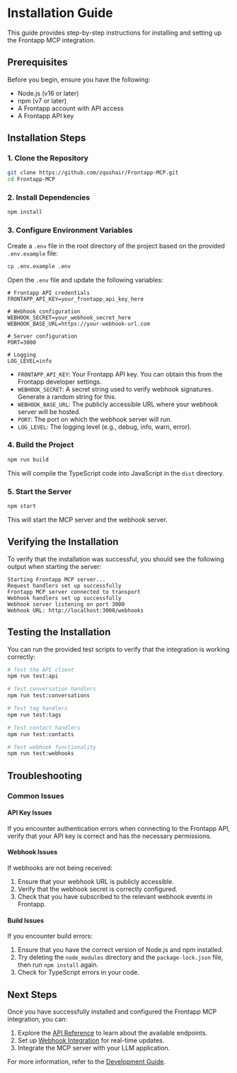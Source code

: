# Installation Guide

This guide provides step-by-step instructions for installing and setting up the Frontapp MCP integration.

## Prerequisites

Before you begin, ensure you have the following:

- Node.js (v16 or later)
- npm (v7 or later)
- A Frontapp account with API access
- A Frontapp API key

## Installation Steps

### 1. Clone the Repository

```bash
git clone https://github.com/zqushair/Frontapp-MCP.git
cd Frontapp-MCP
```

### 2. Install Dependencies

```bash
npm install
```

### 3. Configure Environment Variables

Create a `.env` file in the root directory of the project based on the provided `.env.example` file:

```bash
cp .env.example .env
```

Open the `.env` file and update the following variables:

```
# Frontapp API credentials
FRONTAPP_API_KEY=your_frontapp_api_key_here

# Webhook configuration
WEBHOOK_SECRET=your_webhook_secret_here
WEBHOOK_BASE_URL=https://your-webhook-url.com

# Server configuration
PORT=3000

# Logging
LOG_LEVEL=info
```

- `FRONTAPP_API_KEY`: Your Frontapp API key. You can obtain this from the Frontapp developer settings.
- `WEBHOOK_SECRET`: A secret string used to verify webhook signatures. Generate a random string for this.
- `WEBHOOK_BASE_URL`: The publicly accessible URL where your webhook server will be hosted.
- `PORT`: The port on which the webhook server will run.
- `LOG_LEVEL`: The logging level (e.g., debug, info, warn, error).

### 4. Build the Project

```bash
npm run build
```

This will compile the TypeScript code into JavaScript in the `dist` directory.

### 5. Start the Server

```bash
npm start
```

This will start the MCP server and the webhook server.

## Verifying the Installation

To verify that the installation was successful, you should see the following output when starting the server:

```
Starting Frontapp MCP server...
Request handlers set up successfully
Frontapp MCP server connected to transport
Webhook handlers set up successfully
Webhook server listening on port 3000
Webhook URL: http://localhost:3000/webhooks
```

## Testing the Installation

You can run the provided test scripts to verify that the integration is working correctly:

```bash
# Test the API client
npm run test:api

# Test conversation handlers
npm run test:conversations

# Test tag handlers
npm run test:tags

# Test contact handlers
npm run test:contacts

# Test webhook functionality
npm run test:webhooks
```

## Troubleshooting

### Common Issues

#### API Key Issues

If you encounter authentication errors when connecting to the Frontapp API, verify that your API key is correct and has the necessary permissions.

#### Webhook Issues

If webhooks are not being received:

1. Ensure that your webhook URL is publicly accessible.
2. Verify that the webhook secret is correctly configured.
3. Check that you have subscribed to the relevant webhook events in Frontapp.

#### Build Issues

If you encounter build errors:

1. Ensure that you have the correct version of Node.js and npm installed.
2. Try deleting the `node_modules` directory and the `package-lock.json` file, then run `npm install` again.
3. Check for TypeScript errors in your code.

## Next Steps

Once you have successfully installed and configured the Frontapp MCP integration, you can:

1. Explore the [API Reference](api-reference.md) to learn about the available endpoints.
2. Set up [Webhook Integration](webhook-integration.md) for real-time updates.
3. Integrate the MCP server with your LLM application.

For more information, refer to the [Development Guide](development-guide.md).
